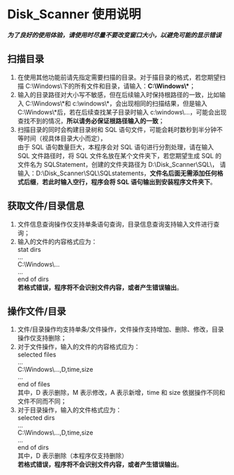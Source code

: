 # Disk_Scanner 使用说明

***为了良好的使用体验，请使用时尽量不要改变窗口大小，以避免可能的显示错误***

## 扫描目录

1. 在使用其他功能前请先指定需要扫描的目录。对于描目录的格式，若您期望扫描 C:\\Windows\\下的所有文件和目录，请输入：**C:\\Windows\\\***；
2. 输入的目录路径对大小写不敏感，但在后续输入时保持根路径的一致，比如输入 C:\\Windows\\\*和 c:\\windows\\\*，会出现相同的扫描结果，但是输入 C:\\Windows\\\*后，若在后续查找某子目录时输入 c:\\windows\\...，可能会出现查找不到的情况，**所以请务必保证根路径输入的一致**；
3. 扫描目录的同时会构建目录树和 SQL 语句文件，可能会耗时数秒到半分钟不等时间（视具体目录大小而定），  
   由于 SQL 语句数量巨大，本程序会对 SQL 语句进行分割处理，请在输入 SQL 文件路径时，将 SQL 文件名放在某个文件夹下，若您期望生成 SQL 的文件名为 SQLStatement，创建的文件夹路径为 D:\Disk_Scanner\SQL\，
   请输入：D:\Disk_Scanner\SQL\SQLstatements，**文件名后面无需添加任何格式后缀**，**若此时输入空行，程序会将 SQL 语句输出到安装程序文件夹下**。

## 获取文件/目录信息

1. 文件信息查询操作仅支持单条语句查询，目录信息查询支持输入文件进行查询；  
2. 输入的文件的内容格式应为：  
stat dirs  
...  
C:\\Windows\\...  
...  
end of dirs  
**若格式错误，程序将不会识别文件内容，或者产生错误输出**。

## 操作文件/目录

1. 文件/目录操作均支持单条/文件操作，文件操作支持增加、删除、修改，目录操作仅支持删除；  
2. 对于文件操作，输入的文件的内容格式应为：  
selected files  
...  
C:\\Windows\\...,D,time,size  
...  
end of files  
其中，D 表示删除，M 表示修改，A 表示新增，time 和 size 依据操作不同和文件不同而不同；  
3. 对于目录操作，输入的文件格式应为：  
selected dirs  
...  
C:\\Windows\\...,D,time,size  
...  
end of dirs  
其中，D 表示删除（本程序仅支持删除）  
**若格式错误，程序将不会识别文件内容，或者产生错误输出**。
